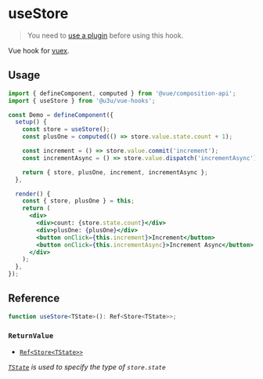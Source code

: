 # useStore

> You need to [use a plugin](https://github.com/u3u/vue-hooks#usage) before using this hook.

Vue hook for [vuex](https://vuex.vuejs.org).

## Usage

```jsx {6,12,16}
import { defineComponent, computed } from '@vue/composition-api';
import { useStore } from '@u3u/vue-hooks';

const Demo = defineComponent({
  setup() {
    const store = useStore();
    const plusOne = computed(() => store.value.state.count + 1);

    const increment = () => store.value.commit('increment');
    const incrementAsync = () => store.value.dispatch('incrementAsync');

    return { store, plusOne, increment, incrementAsync };
  },

  render() {
    const { store, plusOne } = this;
    return (
      <div>
        <div>count: {store.state.count}</div>
        <div>plusOne: {plusOne}</div>
        <button onClick={this.increment}>Increment</button>
        <button onClick={this.incrementAsync}>Increment Async</button>
      </div>
    );
  },
});
```

## Reference

```typescript
function useStore<TState>(): Ref<Store<TState>>;
```

### `ReturnValue`

- [`Ref<Store<TState>>`](https://vuex.vuejs.org/api/#vuex-store-instance-properties)

_[`TState`](https://www.typescriptlang.org/docs/handbook/generics.html) is used to specify the type of `store.state`_
